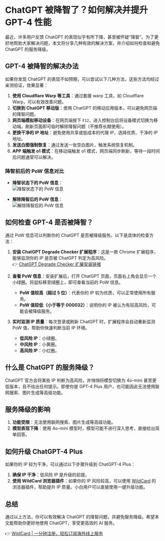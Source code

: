 # ChatGPT 被降智了？如何解决并提升 GPT-4 性能

最近，许多用户反馈 ChatGPT 的表现似乎有所下降，甚至被怀疑“降智”。为了更好地帮助大家解决问题，本文将分享几种有效的解决方案，并介绍如何检查和避免 ChatGPT 的服务降级。

## GPT-4 被降智的解决办法

如果你发现 ChatGPT 的表现不如预期，可以尝试以下几种方法，这些方法均经过亲测验证，效果显著：

1. **使用 Cloudflare Warp 等工具**：通过套接 warp 工具，如 Cloudflare Warp，可以有效改善问题。
2. **切换到 ChatGPT 移动版**：使用 ChatGPT 的移动应用版本，可以避免网页端的降智问题。
3. **网页端模拟移动设备**：在网页端按下 `F12`，进入控制台后将设备模式切换为移动端，刷新页面即可临时解除降智问题（不推荐长期使用）。
4. **更换干净的 IP 地址**：避免使用共享或低成本的代理 IP，选择优质、干净的 IP 地址。
5. **发送白图强制恢复**：通过发送一张空白图片，触发系统恢复机制。
6. **APP 端触发 o1 模式**：在移动端触发 o1 模式，网页端同步刷新，等待一段时间后问题通常可以解决。

### 降智前后的 PoW 信息对比

- **降智状态下的 PoW 信息**：  
  ![降智状态下的 PoW 信息](https://img.sechub.at/237bdc749db59502006eca4cb34572b52ee76e9a)
  
- **解除降智后的 PoW 信息**：  
  ![解除降智后的 PoW 信息](https://img.sechub.at/5f4c1023718dee942e190921e4d67480715cbc77)

## 如何检查 GPT-4 是否被降智？

通过 PoW 信息可以判断你的 ChatGPT 是否被降级服务。以下是具体的检查方法：

1. **安装 ChatGPT Degrade Checker 扩展程序**：这是一款 Chrome 扩展程序，能够监测你的 IP 是否被 ChatGPT 判定为高风险。  
   👉 [ChatGPT Degrade Checker 扩展安装链接](https://chromewebstore.google.com/detail/chatgpt-degrade-checker/inidgeckbobnafenlmlgfbeoijiamepm?authuser=0&hl=zh-CN)

2. **查看 PoW 信息**：安装扩展后，打开 ChatGPT 页面，页面右上角会显示一个小绿圈。将鼠标移至绿圈上，即可查看当前的 PoW 信息。

   - **PoW 值较高（超过 5 位）**：代表你的 IP 较为优质，可以正常使用所有服务。
   - **PoW 值较低（小于等于 000032）**：说明你的 IP 被认为有较高风险，可能会被降级服务。

3. **实时监测 IP 质量**：每次登录或刷新 ChatGPT 时，扩展程序会自动重新监测 PoW 值，帮助你快速判断当前 IP 环境。

   - **低风险 IP**：小绿圈。
   - **中风险 IP**：小黄圈。
   - **高风险 IP**：小红圈。

## 什么是 ChatGPT 的服务降级？

ChatGPT 官方会将某些 IP 判断为高风险，并悄悄将模型切换为 4o-mini 甚至更低版本，且不给出任何提示。即使你是 GPT-4 Plus 用户，也可能因此无法使用联网搜索、图片生成等高级功能。

## 服务降级的影响

1. **功能受限**：无法使用联网搜索、图片生成等高级功能。
2. **模型表现下降**：使用 4o-mini 模型时，模型可能不进行深入思考，直接给出简单回答。

## 如何升级 ChatGPT-4 Plus

如果你的 IP 较为干净，可以通过以下步骤升级到 ChatGPT-4 Plus：

1. **确保 IP 干净**：低风险 IP 是升级的前提。
2. **使用 WildCard 浏览器插件**：如果你的 IP 风险较高，可以使用 [WildCard](https://bbtdd.com/WildCard) 的浏览器插件，帮助提升 IP 质量。小白用户可以直接使用一键升级功能。

## 总结

通过以上方法，你可以有效解决 ChatGPT 的降智问题，并避免服务降级。希望本文能帮助你更好地使用 ChatGPT，享受更高效的 AI 服务。

👉 [WildCard | 一分钟注册，轻松订阅海外线上服务](https://bbtdd.com/WildCard)